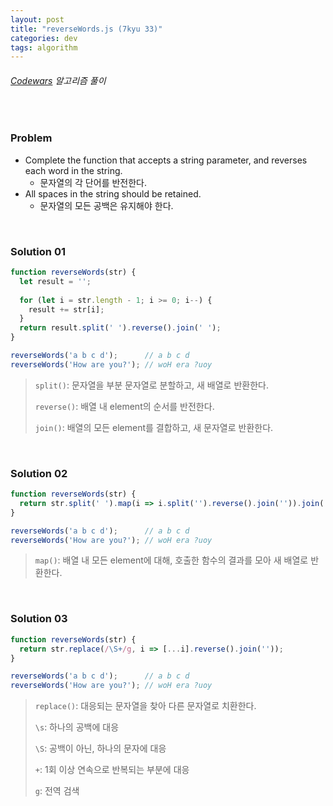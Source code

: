 ```yaml
---
layout: post
title: "reverseWords.js (7kyu 33)"
categories: dev
tags: algorithm
---
```


###### [Codewars](https://www.codewars.com) 알고리즘 풀이

<br>

### Problem

- Complete the function that accepts a string parameter, and reverses each word in the string.
  - 문자열의 각 단어를 반전한다.
- All spaces in the string should be retained.
  - 문자열의 모든 공백은 유지해야 한다.

<br>

### Solution 01

```js
function reverseWords(str) {
  let result = '';
  
  for (let i = str.length - 1; i >= 0; i--) {
    result += str[i];
  }
  return result.split(' ').reverse().join(' ');
}

reverseWords('a b c d');      // a b c d
reverseWords('How are you?'); // woH era ?uoy
```

> `split()`: 문자열을 부분 문자열로 분할하고, 새 배열로 반환한다.
>
> `reverse()`: 배열 내 element의 순서를 반전한다.
>
> `join()`: 배열의 모든 element를 결합하고, 새 문자열로 반환한다.

<br>

### Solution 02

```js
function reverseWords(str) {
  return str.split(' ').map(i => i.split('').reverse().join('')).join(' ');
}

reverseWords('a b c d');      // a b c d
reverseWords('How are you?'); // woH era ?uoy
```

> `map()`: 배열 내 모든 element에 대해, 호출한 함수의 결과를 모아 새 배열로 반환한다.

<br>

### Solution 03

```js
function reverseWords(str) {
  return str.replace(/\S+/g, i => [...i].reverse().join(''));
}

reverseWords('a b c d');      // a b c d
reverseWords('How are you?'); // woH era ?uoy
```

> `replace()`: 대응되는 문자열을 찾아 다른 문자열로 치환한다.
>
> `\s`: 하나의 공백에 대응
>
> `\S`: 공백이 아닌, 하나의 문자에 대응
>
> `+`: 1회 이상 연속으로 반복되는 부분에 대응
>
> `g`: 전역 검색

<br>

<br>